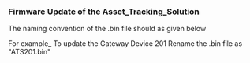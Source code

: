 ### Firmware Update of the Asset_Tracking_Solution

The naming convention of the .bin file should as given below

For example_
To update the Gateway Device 201
Rename the .bin file as "ATS201.bin"